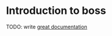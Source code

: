 # Introduction to boss

TODO: write [great documentation](http://jacobian.org/writing/great-documentation/what-to-write/)

